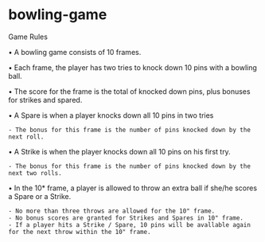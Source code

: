 # bowling-game

Game Rules

• A bowling game consists of 10 frames.

• Each frame, the player has two tries to knock down 10 pins with a bowling ball.

• The score for the frame is the total of knocked down pins, plus bonuses for strikes and spared.

• A Spare is when a player knocks down all 10 pins in two tries

	- The bonus for this frame is the number of pins knocked down by the next roll.

• A Strike is when the player knocks down all 10 pins on his first try.
	
 	- The bonus for this frame is the number of pins knocked down by the next two rolls.

• In the 10* frame, a player is allowed to throw an extra ball if she/he scores a Spare or a Strike.

	- No more than three throws are allowed for the 10" frame.
	- No bonus scores are granted for Strikes and Spares in 10" frame.
	- If a player hits a Strike / Spare, 10 pins will be avallable again for the next throw within the 10" frame.
